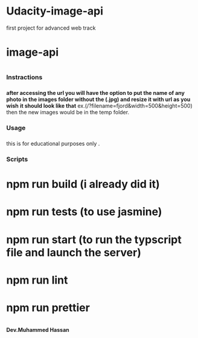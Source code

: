 # Udacity-image-api
first project for advanced web track

# image-api <h1>

### Instractions <h3>

__after accessing the url you will have the option to put the name of any photo in the images folder without the (.jpg) and resize it with url as you wish__
__it should look like that__ ex.(/?filename=fjord&width=500&height=500) then the new images would be in the temp folder.

### Usage <h3>

this is for educational purposes only .

### Scripts <h3>
# npm run build (i already did it)<h6>
# npm run tests (to use jasmine)<h6>
# npm run start (to run the typscript file and launch the server)<h6>
# npm run lint<h6>
# npm run prettier<h6>

**Dev.Muhammed Hassan**

